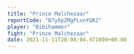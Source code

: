 ```yaml
---
title: "Prince Malchezaar"
reportCode: "B7yXpZMgPLvnYGK2"
player: "Bibihammer"
fight: "Prince Malchezaar"
date: 2021-11-11T20:08:04.971000+00:00
---
```

